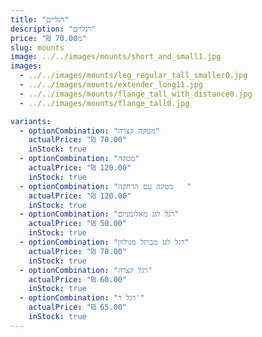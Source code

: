 ```yaml
---
title: "רגליים"
description: "רגליים"
price: "₪ 70.00מ"
slug: mounts
image: ../../images/mounts/short_and_small1.jpg
images:
  - ../../images/mounts/leg_regular_tall_smaller0.jpg
  - ../../images/mounts/extender_long11.jpg
  - ../../images/mounts/flange_tall_with_distance0.jpg
  - ../../images/mounts/flange_tall0.jpg

variants:
  - optionCombination: "מטקה קצרה"
    actualPrice: "₪ 70.00"
    inStock: true
  - optionCombination: "מטקה"
    actualPrice: "₪ 120.00"
    inStock: true
  - optionCombination: "מטקה עם הרחקה	"
    actualPrice: "₪ 120.00"
    inStock: true
  - optionCombination: "רגל לגג מאלומניום"
    actualPrice: "₪ 50.00"
    inStock: true
  - optionCombination: "רגל לגג מברזל מגולוון"
    actualPrice: "₪ 70.00"
    inStock: true
  - optionCombination: "רגל קצרה"
    actualPrice: "₪ 60.00"
    inStock: true
  - optionCombination: "רגל ר'"
    actualPrice: "₪ 65.00"
    inStock: true
---
```

